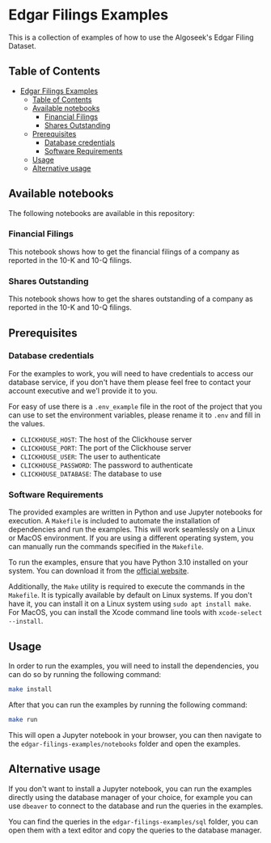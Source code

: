 # Edgar Filings Examples

This is a collection of examples of how to use the Algoseek's Edgar Filing Dataset.

## Table of Contents

- [Edgar Filings Examples](#edgar-filings-examples)
  - [Table of Contents](#table-of-contents)
  - [Available notebooks](#available-notebooks)
    - [Financial Filings](#financial-filings)
    - [Shares Outstanding](#shares-outstanding)
  - [Prerequisites](#prerequisites)
    - [Database credentials](#database-credentials)
    - [Software Requirements](#software-requirements)
  - [Usage](#usage)
  - [Alternative usage](#alternative-usage)

## Available notebooks

The following notebooks are available in this repository:

### Financial Filings

This notebook shows how to get the financial filings of a company as reported in the 10-K and 10-Q filings.

### Shares Outstanding

This notebook shows how to get the shares outstanding of a company as reported in the 10-K and 10-Q filings.

## Prerequisites

### Database credentials

For the examples to work, you will need to have credentials to access our database service, if you don't have them please feel free to contact your account executive and we'l provide it to you.

For easy of use there is a `.env_example` file in the root of the project that you can use to set the environment variables, please rename it to `.env` and fill in the values.

- `CLICKHOUSE_HOST`: The host of the Clickhouse server
- `CLICKHOUSE_PORT`: The port of the Clickhouse server
- `CLICKHOUSE_USER`: The user to authenticate
- `CLICKHOUSE_PASSWORD`: The password to authenticate
- `CLICKHOUSE_DATABASE`: The database to use

### Software Requirements

The provided examples are written in Python and use Jupyter notebooks for execution. A `Makefile` is included to automate the installation of dependencies and run the examples. This will work seamlessly on a Linux or MacOS environment. If you are using a different operating system, you can manually run the commands specified in the `Makefile`.

To run the examples, ensure that you have Python 3.10 installed on your system. You can download it from the [official website](https://www.python.org/downloads/).

Additionally, the `Make` utility is required to execute the commands in the `Makefile`. It is typically available by default on Linux systems. If you don't have it, you can install it on a Linux system using `sudo apt install make`. For MacOS, you can install the Xcode command line tools with `xcode-select --install`.

## Usage

In order to run the examples, you will need to install the dependencies, you can do so by running the following command:

```bash
make install
```

After that you can run the examples by running the following command:

```bash
make run
```

This will open a Jupyter notebook in your browser, you can then navigate to the `edgar-filings-examples/notebooks` folder and open the examples.

## Alternative usage

If you don't want to install a Jupyter notebook, you can run the examples directly using the database manager of your choice, for example you can use `dbeaver` to connect to the database and run the queries in the examples.

You can find the queries in the `edgar-filings-examples/sql` folder, you can open them with a text editor and copy the queries to the database manager.

